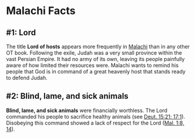 # Malachi Facts

## #1: Lord
The title **Lord of hosts** appears more frequently in [Malachi](https://www.esv.org/Malachi+1%3A1%E2%80%934%3A6/) than in any other OT book. Following the exile, Judah was a very small province within the vast Persian Empire. It had no army of its own, leaving its people painfully aware of how limited their resources were. Malachi wants to remind his people that God is in command of a great heavenly host that stands ready to defend Judah.


## #2: Blind, lame, and sick animals
**Blind, lame, and sick animals** were financially worthless. The Lord commanded his people to sacrifice healthy animals (see [Deut. 15:21; 17:1](https://www.esv.org/Deuteronomy+15%3A21%2C+17%3A1/)). Disobeying this command showed a lack of respect for the Lord ([Mal. 1:8, 14](https://www.esv.org/Malachi+1%3A8%2C+1%3A14/)).


